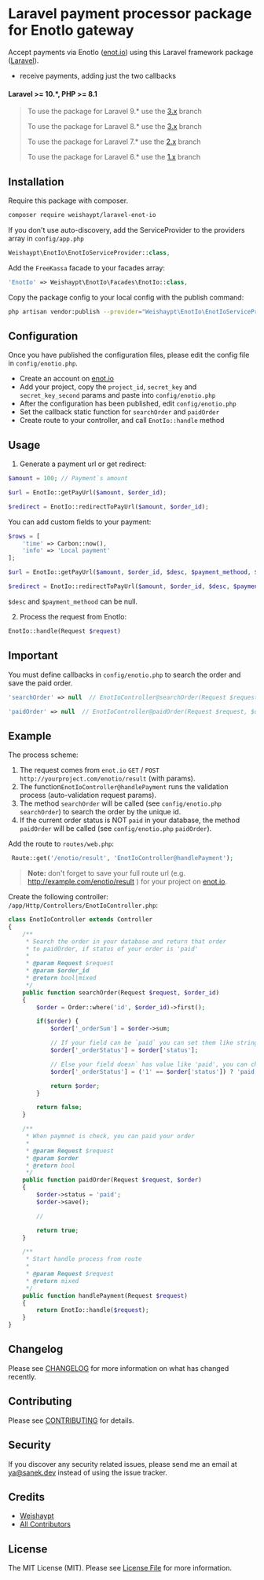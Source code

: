 # Laravel payment processor package for EnotIo gateway

Accept payments via EnotIo ([enot.io](https://enot.io/)) using this Laravel framework package ([Laravel](https://laravel.com)).

- receive payments, adding just the two callbacks

#### Laravel >= 10.*, PHP >= 8.1
> To use the package for Laravel 9.* use the [3.x](https://github.com/Weishaypt/laravel-enot-io/tree/4.x) branch
> 
> To use the package for Laravel 8.* use the [3.x](https://github.com/Weishaypt/laravel-enot-io/tree/3.x) branch
> 
> To use the package for Laravel 7.* use the [2.x](https://github.com/Weishaypt/laravel-enot-io/tree/2.x) branch
> 
> To use the package for Laravel 6.* use the [1.x](https://github.com/Weishaypt/laravel-enot-io/tree/1.x) branch

## Installation

Require this package with composer.

``` bash
composer require weishaypt/laravel-enot-io
```

If you don't use auto-discovery, add the ServiceProvider to the providers array in `config/app.php`

```php
Weishaypt\EnotIo\EnotIoServiceProvider::class,
```

Add the `FreeKassa` facade to your facades array:

```php
'EnotIo' => Weishaypt\EnotIo\Facades\EnotIo::class,
```

Copy the package config to your local config with the publish command:
``` bash
php artisan vendor:publish --provider="Weishaypt\EnotIo\EnotIoServiceProvider"
```

## Configuration

Once you have published the configuration files, please edit the config file in `config/enotio.php`.

- Create an account on [enot.io](enot.io)
- Add your project, copy the `project_id`, `secret_key` and `secret_key_second` params and paste into `config/enotio.php`
- After the configuration has been published, edit `config/enotio.php`
- Set the callback static function for `searchOrder` and `paidOrder`
- Create route to your controller, and call `EnotIo::handle` method
 
## Usage

1) Generate a payment url or get redirect:

```php
$amount = 100; // Payment`s amount

$url = EnotIo::getPayUrl($amount, $order_id);

$redirect = EnotIo::redirectToPayUrl($amount, $order_id);
```

You can add custom fields to your payment:

```php
$rows = [
    'time' => Carbon::now(),
    'info' => 'Local payment'
];

$url = EnotIo::getPayUrl($amount, $order_id, $desc, $payment_methood, $rows);

$redirect = EnotIo::redirectToPayUrl($amount, $order_id, $desc, $payment_methood, $rows);
```

`$desc` and `$payment_methood` can be null.

2) Process the request from EnotIo:
``` php
EnotIo::handle(Request $request)
```

## Important

You must define callbacks in `config/enotio.php` to search the order and save the paid order.


``` php
'searchOrder' => null  // EnotIoController@searchOrder(Request $request)
```

``` php
'paidOrder' => null  // EnotIoController@paidOrder(Request $request, $order)
```

## Example

The process scheme:

1. The request comes from `enot.io` `GET` / `POST` `http://yourproject.com/enotio/result` (with params).
2. The function`EnotIoController@handlePayment` runs the validation process (auto-validation request params).
3. The method `searchOrder` will be called (see `config/enotio.php` `searchOrder`) to search the order by the unique id.
4. If the current order status is NOT `paid` in your database, the method `paidOrder` will be called (see `config/enotio.php` `paidOrder`).

Add the route to `routes/web.php`:
``` php
 Route::get('/enotio/result', 'EnotIoController@handlePayment');
```

> **Note:**
don't forget to save your full route url (e.g. http://example.com/enotio/result ) for your project on [enot.io](enot.io).

Create the following controller: `/app/Http/Controllers/EnotIoController.php`:

``` php
class EnotIoController extends Controller
{
    /**
     * Search the order in your database and return that order
     * to paidOrder, if status of your order is 'paid'
     *
     * @param Request $request
     * @param $order_id
     * @return bool|mixed
     */
    public function searchOrder(Request $request, $order_id)
    {
        $order = Order::where('id', $order_id)->first();

        if($order) {
            $order['_orderSum'] = $order->sum;

            // If your field can be `paid` you can set them like string
            $order['_orderStatus'] = $order['status'];

            // Else your field doesn` has value like 'paid', you can change this value
            $order['_orderStatus'] = ('1' == $order['status']) ? 'paid' : false;

            return $order;
        }

        return false;
    }

    /**
     * When paymnet is check, you can paid your order
     *
     * @param Request $request
     * @param $order
     * @return bool
     */
    public function paidOrder(Request $request, $order)
    {
        $order->status = 'paid';
        $order->save();

        //

        return true;
    }

    /**
     * Start handle process from route
     *
     * @param Request $request
     * @return mixed
     */
    public function handlePayment(Request $request)
    {
        return EnotIo::handle($request);
    }
}
```


## Changelog

Please see [CHANGELOG](CHANGELOG.md) for more information on what has changed recently.

## Contributing

Please see [CONTRIBUTING](CONTRIBUTING.md) for details.

## Security

If you discover any security related issues, please send me an email at ya@sanek.dev instead of using the issue tracker.

## Credits

- [Weishaypt](https://github.com/Weishaypt)
- [All Contributors](../../contributors)

## License

The MIT License (MIT). Please see [License File](LICENSE.md) for more information.
